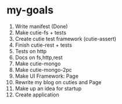 # my-goals
1. Write manifest (Done)
2. Make cutie-fs + tests
3. Create cutie test framework (cutie-assert)
4. Finish cutie-rest + tests
5. Tests on http
6. Docs on fs,http,rest 
7. Make cutie-mongo
8. Make cutie-mongo-2pc
9. Make UI Framework: Page
10. Rewrite my blog on cuties and Page
11. Make up an idea for startup
12. Create application
